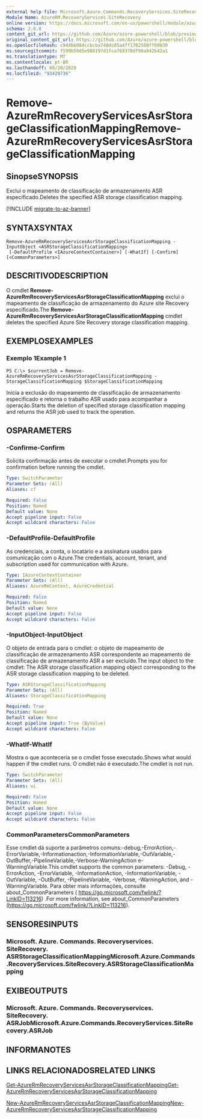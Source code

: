 ```yaml
---
external help file: Microsoft.Azure.Commands.RecoveryServices.SiteRecovery.dll-Help.xml
Module Name: AzureRM.RecoveryServices.SiteRecovery
online version: https://docs.microsoft.com/en-us/powershell/module/azurerm.recoveryservices.siterecovery/remove-azurermrecoveryservicesasrstorageclassificationmapping
schema: 2.0.0
content_git_url: https://github.com/Azure/azure-powershell/blob/preview/src/ResourceManager/RecoveryServices.SiteRecovery/Commands.RecoveryServices.SiteRecovery/help/Remove-AzureRmRecoveryServicesAsrStorageClassificationMapping.md
original_content_git_url: https://github.com/Azure/azure-powershell/blob/preview/src/ResourceManager/RecoveryServices.SiteRecovery/Commands.RecoveryServices.SiteRecovery/help/Remove-AzureRmRecoveryServicesAsrStorageClassificationMapping.md
ms.openlocfilehash: c944bb084ccbcba740dc05a4ff1782500ff60930
ms.sourcegitcommit: f599b50d5e980197d1fca769378df90a842b42a1
ms.translationtype: MT
ms.contentlocale: pt-BR
ms.lasthandoff: 08/20/2020
ms.locfileid: "93429736"
---
```

# <span data-ttu-id="eb8bf-101">Remove-AzureRmRecoveryServicesAsrStorageClassificationMapping</span><span class="sxs-lookup"><span data-stu-id="eb8bf-101">Remove-AzureRmRecoveryServicesAsrStorageClassificationMapping</span></span>

## <span data-ttu-id="eb8bf-102">Sinopse</span><span class="sxs-lookup"><span data-stu-id="eb8bf-102">SYNOPSIS</span></span>
<span data-ttu-id="eb8bf-103">Exclui o mapeamento de classificação de armazenamento ASR especificado.</span><span class="sxs-lookup"><span data-stu-id="eb8bf-103">Deletes the specified ASR storage classification mapping.</span></span>

[!INCLUDE [migrate-to-az-banner](../../includes/migrate-to-az-banner.md)]

## <span data-ttu-id="eb8bf-104">SYNTAX</span><span class="sxs-lookup"><span data-stu-id="eb8bf-104">SYNTAX</span></span>

```
Remove-AzureRmRecoveryServicesAsrStorageClassificationMapping -InputObject <ASRStorageClassificationMapping>
 [-DefaultProfile <IAzureContextContainer>] [-WhatIf] [-Confirm] [<CommonParameters>]
```

## <span data-ttu-id="eb8bf-105">DESCRITIVO</span><span class="sxs-lookup"><span data-stu-id="eb8bf-105">DESCRIPTION</span></span>
<span data-ttu-id="eb8bf-106">O cmdlet **Remove-AzureRmRecoveryServicesAsrStorageClassificationMapping** exclui o mapeamento de classificação de armazenamento do Azure site Recovery especificado.</span><span class="sxs-lookup"><span data-stu-id="eb8bf-106">The **Remove-AzureRmRecoveryServicesAsrStorageClassificationMapping** cmdlet deletes the specified Azure Site Recovery storage classification mapping.</span></span>

## <span data-ttu-id="eb8bf-107">EXEMPLOS</span><span class="sxs-lookup"><span data-stu-id="eb8bf-107">EXAMPLES</span></span>

### <span data-ttu-id="eb8bf-108">Exemplo 1</span><span class="sxs-lookup"><span data-stu-id="eb8bf-108">Example 1</span></span>
```
PS C:\> $currentJob = Remove-AzureRmRecoveryServicesAsrStorageClassificationMapping -StorageClassificationMapping $StorageClassificationMapping
```

<span data-ttu-id="eb8bf-109">Inicia a exclusão do mapeamento de classificação de armazenamento especificado e retorna o trabalho ASR usado para acompanhar a operação.</span><span class="sxs-lookup"><span data-stu-id="eb8bf-109">Starts the deletion of specified storage classification mapping and returns the ASR job used to track the operation.</span></span>

## <span data-ttu-id="eb8bf-110">OS</span><span class="sxs-lookup"><span data-stu-id="eb8bf-110">PARAMETERS</span></span>

### <span data-ttu-id="eb8bf-111">-Confirme</span><span class="sxs-lookup"><span data-stu-id="eb8bf-111">-Confirm</span></span>
<span data-ttu-id="eb8bf-112">Solicita confirmação antes de executar o cmdlet.</span><span class="sxs-lookup"><span data-stu-id="eb8bf-112">Prompts you for confirmation before running the cmdlet.</span></span>

```yaml
Type: SwitchParameter
Parameter Sets: (All)
Aliases: cf

Required: False
Position: Named
Default value: None
Accept pipeline input: False
Accept wildcard characters: False
```

### <span data-ttu-id="eb8bf-113">-DefaultProfile</span><span class="sxs-lookup"><span data-stu-id="eb8bf-113">-DefaultProfile</span></span>
<span data-ttu-id="eb8bf-114">As credenciais, a conta, o locatário e a assinatura usados para comunicação com o Azure.</span><span class="sxs-lookup"><span data-stu-id="eb8bf-114">The credentials, account, tenant, and subscription used for communication with Azure.</span></span>
```yaml
Type: IAzureContextContainer
Parameter Sets: (All)
Aliases: AzureRmContext, AzureCredential

Required: False
Position: Named
Default value: None
Accept pipeline input: False
Accept wildcard characters: False
```

### <span data-ttu-id="eb8bf-115">-InputObject</span><span class="sxs-lookup"><span data-stu-id="eb8bf-115">-InputObject</span></span>
<span data-ttu-id="eb8bf-116">O objeto de entrada para o cmdlet: o objeto de mapeamento de classificação de armazenamento ASR correspondente ao mapeamento de classificação de armazenamento ASR a ser excluído.</span><span class="sxs-lookup"><span data-stu-id="eb8bf-116">The input object to the cmdlet: The ASR storage classification mapping object corresponding to the ASR storage classification mapping to be deleted.</span></span>

```yaml
Type: ASRStorageClassificationMapping
Parameter Sets: (All)
Aliases: StorageClassificationMapping

Required: True
Position: Named
Default value: None
Accept pipeline input: True (ByValue)
Accept wildcard characters: False
```

### <span data-ttu-id="eb8bf-117">-WhatIf</span><span class="sxs-lookup"><span data-stu-id="eb8bf-117">-WhatIf</span></span>
<span data-ttu-id="eb8bf-118">Mostra o que aconteceria se o cmdlet fosse executado.</span><span class="sxs-lookup"><span data-stu-id="eb8bf-118">Shows what would happen if the cmdlet runs.</span></span> <span data-ttu-id="eb8bf-119">O cmdlet não é executado.</span><span class="sxs-lookup"><span data-stu-id="eb8bf-119">The cmdlet is not run.</span></span>

```yaml
Type: SwitchParameter
Parameter Sets: (All)
Aliases: wi

Required: False
Position: Named
Default value: None
Accept pipeline input: False
Accept wildcard characters: False
```

### <span data-ttu-id="eb8bf-120">CommonParameters</span><span class="sxs-lookup"><span data-stu-id="eb8bf-120">CommonParameters</span></span>
<span data-ttu-id="eb8bf-121">Esse cmdlet dá suporte a parâmetros comuns:-debug,-ErrorAction,-ErrorVariable,-Informationaction,-InformationVariable,-OutVariable,-OutBuffer,-PipelineVariable,-Verbose-WarningAction e-WarningVariable.</span><span class="sxs-lookup"><span data-stu-id="eb8bf-121">This cmdlet supports the common parameters: -Debug, -ErrorAction, -ErrorVariable, -InformationAction, -InformationVariable, -OutVariable, -OutBuffer, -PipelineVariable, -Verbose, -WarningAction, and -WarningVariable.</span></span> <span data-ttu-id="eb8bf-122">Para obter mais informações, consulte about_CommonParameters ( https://go.microsoft.com/fwlink/?LinkID=113216) .</span><span class="sxs-lookup"><span data-stu-id="eb8bf-122">For more information, see about_CommonParameters (https://go.microsoft.com/fwlink/?LinkID=113216).</span></span>

## <span data-ttu-id="eb8bf-123">SENSORES</span><span class="sxs-lookup"><span data-stu-id="eb8bf-123">INPUTS</span></span>

### <span data-ttu-id="eb8bf-124">Microsoft. Azure. Commands. Recoveryservices. SiteRecovery. ASRStorageClassificationMapping</span><span class="sxs-lookup"><span data-stu-id="eb8bf-124">Microsoft.Azure.Commands.RecoveryServices.SiteRecovery.ASRStorageClassificationMapping</span></span>

## <span data-ttu-id="eb8bf-125">EXIBE</span><span class="sxs-lookup"><span data-stu-id="eb8bf-125">OUTPUTS</span></span>

### <span data-ttu-id="eb8bf-126">Microsoft. Azure. Commands. Recoveryservices. SiteRecovery. ASRJob</span><span class="sxs-lookup"><span data-stu-id="eb8bf-126">Microsoft.Azure.Commands.RecoveryServices.SiteRecovery.ASRJob</span></span>

## <span data-ttu-id="eb8bf-127">INFORMA</span><span class="sxs-lookup"><span data-stu-id="eb8bf-127">NOTES</span></span>

## <span data-ttu-id="eb8bf-128">LINKS RELACIONADOS</span><span class="sxs-lookup"><span data-stu-id="eb8bf-128">RELATED LINKS</span></span>

[<span data-ttu-id="eb8bf-129">Get-AzureRmRecoveryServicesAsrStorageClassificationMapping</span><span class="sxs-lookup"><span data-stu-id="eb8bf-129">Get-AzureRmRecoveryServicesAsrStorageClassificationMapping</span></span>](./Get-AzureRmRecoveryServicesAsrStorageClassificationMapping.md)

[<span data-ttu-id="eb8bf-130">New-AzureRmRecoveryServicesAsrStorageClassificationMapping</span><span class="sxs-lookup"><span data-stu-id="eb8bf-130">New-AzureRmRecoveryServicesAsrStorageClassificationMapping</span></span>](./New-AzureRmRecoveryServicesAsrStorageClassificationMapping.md)
